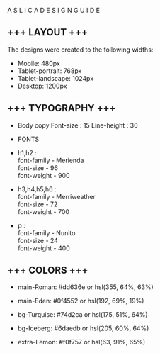 A S L I C A   D E S I G N   G U I  D E

+++ LAYOUT +++
--------------------
The designs were created to the following widths:
- Mobile: 480px
- Tablet-portrait: 768px
- Tablet-landscape: 1024px
- Desktop: 1200px


+++ TYPOGRAPHY +++
---------------------------
- Body copy
Font-size : 15
Line-height : 30

- FONTS  
- h1,h2 :   
font-family - Merienda  
font-size - 96  
font-weight - 900  

- h3,h4,h5,h6 :   
font-family - Merriweather  
font-size - 72  
font-weight - 700  

- p :   
font-family - Nunito  
font-size - 24  
font-weight - 400  

+++ COLORS +++
---------------------
- main-Roman: #dd636e   or    hsl(355, 64%, 63%)
- main-Eden: #0f4552   or    hsl(192, 69%, 19%)

- bg-Turquise: #74d2ca   or     hsl(175, 51%, 64%)
- bg-Iceberg: #6daedb    or    hsl(205, 60%, 64%)

- extra-Lemon:  #f0f757   or    hsl(63, 91%, 65%)
	


